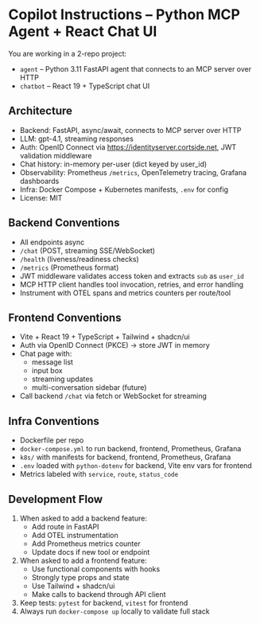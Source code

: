 # Copilot Instructions – Python MCP Agent + React Chat UI

You are working in a 2-repo project:
- `agent` – Python 3.11 FastAPI agent that connects to an MCP server over HTTP
- `chatbot` – React 19 + TypeScript chat UI

## Architecture
- Backend: FastAPI, async/await, connects to MCP server over HTTP
- LLM: gpt-4.1, streaming responses
- Auth: OpenID Connect via https://identityserver.cortside.net, JWT validation middleware
- Chat history: in-memory per-user (dict keyed by user_id)
- Observability: Prometheus `/metrics`, OpenTelemetry tracing, Grafana dashboards
- Infra: Docker Compose + Kubernetes manifests, `.env` for config
- License: MIT

## Backend Conventions
- All endpoints async
- `/chat` (POST, streaming SSE/WebSocket)
- `/health` (liveness/readiness checks)
- `/metrics` (Prometheus format)
- JWT middleware validates access token and extracts `sub` as `user_id`
- MCP HTTP client handles tool invocation, retries, and error handling
- Instrument with OTEL spans and metrics counters per route/tool

## Frontend Conventions
- Vite + React 19 + TypeScript + Tailwind + shadcn/ui
- Auth via OpenID Connect (PKCE) → store JWT in memory
- Chat page with:
  - message list
  - input box
  - streaming updates
  - multi-conversation sidebar (future)
- Call backend `/chat` via fetch or WebSocket for streaming

## Infra Conventions
- Dockerfile per repo
- `docker-compose.yml` to run backend, frontend, Prometheus, Grafana
- `k8s/` with manifests for backend, frontend, Prometheus, Grafana
- `.env` loaded with `python-dotenv` for backend, Vite env vars for frontend
- Metrics labeled with `service`, `route`, `status_code`

## Development Flow
1. When asked to add a backend feature:
   - Add route in FastAPI
   - Add OTEL instrumentation
   - Add Prometheus metrics counter
   - Update docs if new tool or endpoint
2. When asked to add a frontend feature:
   - Use functional components with hooks
   - Strongly type props and state
   - Use Tailwind + shadcn/ui
   - Make calls to backend through API client
3. Keep tests: `pytest` for backend, `vitest` for frontend
4. Always run `docker-compose up` locally to validate full stack

